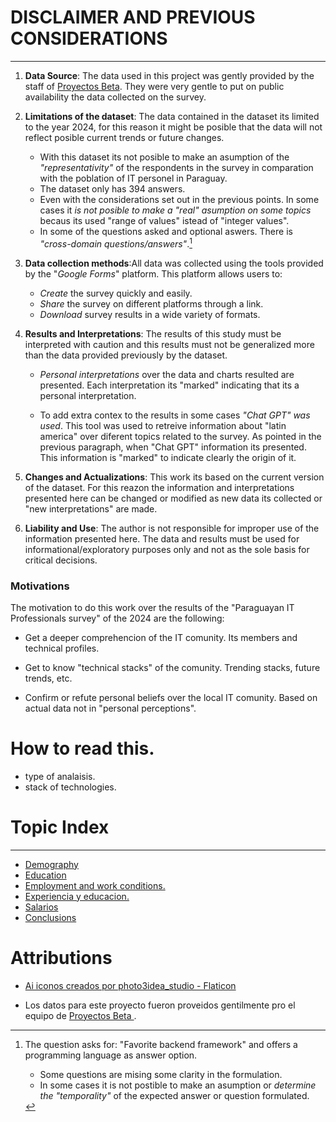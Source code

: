 # DISCLAIMER AND PREVIOUS CONSIDERATIONS



<!-- <div id="canvas1"></div> <div id="canvas2"></div> -->



______________________________________________________________________

1. **Data Source**: The data used in this project was gently provided by the
   staff of [Proyectos
   Beta](https://proyectosbeta.net/2024/06/resultados-de-la-encuesta-sobre-developers-en-paraguay-2024/).
   They were very gentle to put on public availability the data collected on
   the survey.

2. **Limitations of the dataset**: The data contained in the dataset its
   limited to the year 2024, for this reason it might be posible that the data
   will not reflect posible current trends or future changes. 
     - With this dataset its not posible to make an asumption of the
       *"representativity"* of the respondents in the survey in comparation
       with the poblation of IT personel in Paraguay.
     - The dataset only has 394 answers.    
     - Even with the considerations set out in the previous points. In some
       cases it *is not posible to make a "real" asumption on some topics*
       becaus its used "range of values" istead of "integer values".
     - In some of the questions asked and optional aswers. There is
       *"cross-domain questions/answers"*.[^1]
[^1]:   The question asks for: "Favorite backend framework" and offers a
programming language as answer option.
     - Some questions are mising some clarity in the formulation.
     - In some cases it is not postible to make an asumption or *determine the
       "temporality"* of the expected answer or question formulated. [^2]   
[^2]: ej. "Modalidad de trabajao."



3. **Data collection methods**:All data was collected using the tools provided
by the "*Google Forms*" platform. This platform allows users to:
    - *Create* the survey quickly and easily.
    - *Share* the survey on different platforms through a link.
    - *Download* survey results in a wide variety of formats. 




4. **Results and Interpretations**: The results of this study must be
interpreted with caution and this results must not be generalized more than the
data provided previously by the dataset.

    - *Personal interpretations* over the data and charts resulted are
      presented. Each interpretation its "marked" indicating that its a
      personal interpretation. 

    - To add extra contex to the results in some cases *"Chat GPT" was used*.
      This tool was used to retreive information about "latin america" over
      diferent topics related to the survey. As pointed in the previous
      paragraph, when "Chat GPT" information its presented. This information is
      "marked" to indicate clearly the origin of it.

5. **Changes and Actualizations**: This work its based on the current version
of the dataset. For this reazon the information and interpretations presented
here can be changed or modified as new data its collected or "new
interpretations" are made.


6. **Liability and Use**: The author is not responsible for improper use of the
information presented here. The data and results must be used for
informational/exploratory purposes only and not as the sole basis for critical
decisions.


### Motivations 
The motivation to do this work over the results of the "Paraguayan IT
Professionals survey" of the 2024 are the following:

- Get a deeper comprehencion of the IT comunity. Its members and technical
  profiles.

- Get to know "technical stacks" of the comunity. Trending stacks, future
  trends, etc.

- Confirm or refute personal beliefs over the local IT comunity. Based on
  actual data not in "personal perceptions".


# How to read this.

- type of analaisis.
- stack of technologies.



<a id='topic_index'></a> 
# Topic Index 

______________________________________________________________________

- [Demography](demografia/demografia.md)
- [Education](educacion/educacion.md)
- [Employment and work
  conditions.](empleo_y_condiciones_de_trabajo/empleo_y_condiciones_de_trabajo.md)
- [Experiencia y
  educacion.](experiencia_y_educacion/experiencia_y_educacion.md)
- [Salarios](salarios/salarios.md) 
- [Conclusions](../conclucions)




# Attributions

- <a href="https://www.flaticon.es/iconos-gratis/ai" title="ai iconos">Ai iconos creados por photo3idea_studio - Flaticon</a>

- Los datos para este proyecto fueron proveidos gentilmente pro el equipo de <a
href="https://proyectosbeta.net/2024/06/resultados-de-la-encuesta-sobre-developers-en-paraguay-2024/
" title="proyectos beta"> Proyectos Beta </a>.

